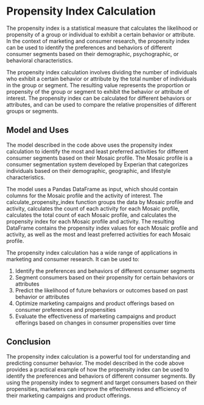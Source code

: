 # Propensity Index Calculation

The propensity index is a statistical measure that calculates the likelihood or propensity of a group or individual to exhibit a certain behavior or attribute. In the context of marketing and consumer research, the propensity index can be used to identify the preferences and behaviors of different consumer segments based on their demographic, psychographic, or behavioral characteristics.

The propensity index calculation involves dividing the number of individuals who exhibit a certain behavior or attribute by the total number of individuals in the group or segment. The resulting value represents the proportion or propensity of the group or segment to exhibit the behavior or attribute of interest. The propensity index can be calculated for different behaviors or attributes, and can be used to compare the relative propensities of different groups or segments.

## Model and Uses

The model described in the code above uses the propensity index calculation to identify the most and least preferred activities for different consumer segments based on their Mosaic profile. The Mosaic profile is a consumer segmentation system developed by Experian that categorizes individuals based on their demographic, geographic, and lifestyle characteristics.

The model uses a Pandas DataFrame as input, which should contain columns for the Mosaic profile and the activity of interest. The calculate_propensity_index function groups the data by Mosaic profile and activity, calculates the count of each activity for each Mosaic profile, calculates the total count of each Mosaic profile, and calculates the propensity index for each Mosaic profile and activity. The resulting DataFrame contains the propensity index values for each Mosaic profile and activity, as well as the most and least preferred activities for each Mosaic profile.

The propensity index calculation has a wide range of applications in marketing and consumer research. It can be used to:

1. Identify the preferences and behaviors of different consumer segments
2. Segment consumers based on their propensity for certain behaviors or attributes
3. Predict the likelihood of future behaviors or outcomes based on past behavior or attributes
4. Optimize marketing campaigns and product offerings based on consumer preferences and propensities
5. Evaluate the effectiveness of marketing campaigns and product offerings based on changes in consumer propensities over time 

## Conclusion

The propensity index calculation is a powerful tool for understanding and predicting consumer behavior. The model described in the code above provides a practical example of how the propensity index can be used to identify the preferences and behaviors of different consumer segments. By using the propensity index to segment and target consumers based on their propensities, marketers can improve the effectiveness and efficiency of their marketing campaigns and product offerings.